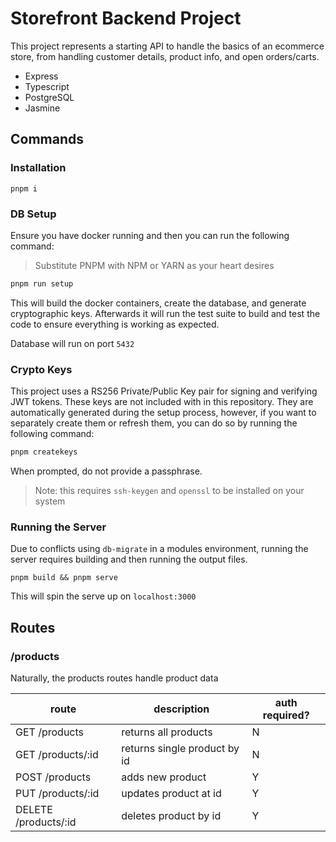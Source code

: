 # Storefront Backend Project

This project represents a starting API to handle the basics of an ecommerce store, from handling customer details, product info, and open orders/carts.

- Express
- Typescript
- PostgreSQL
- Jasmine

## Commands

### Installation

```
pnpm i
```

### DB Setup
Ensure you have docker running and then you can run the following command:

> Substitute PNPM with NPM or YARN as your heart desires

```bash
pnpm run setup
```

This will build the docker containers, create the database, and generate cryptographic keys. Afterwards it will run the test suite to build and test the code to ensure everything is working as expected.

Database will run on port `5432`

### Crypto Keys

This project uses a RS256 Private/Public Key pair for signing and verifying JWT tokens. These keys are not included with in this repository. They are automatically generated during the setup process, however, if you want to separately create them or refresh them, you can do so by running the following command:

```bash
pnpm createkeys
```

When prompted, do not provide a passphrase.

> Note: this requires `ssh-keygen` and `openssl` to be installed on your system

### Running the Server
Due to conflicts using `db-migrate` in a modules environment, running the server requires building and then running the output files.

```
pnpm build && pnpm serve
```

This will spin the serve up on `localhost:3000`

## Routes
### /products
Naturally, the products routes handle product data

route|description|auth required?
---|---|---
GET /products|returns all products|N
GET /products/:id|returns single product by id|N
POST /products|adds new product|Y
PUT /products/:id|updates product at id|Y
DELETE /products/:id|deletes product by id|Y

